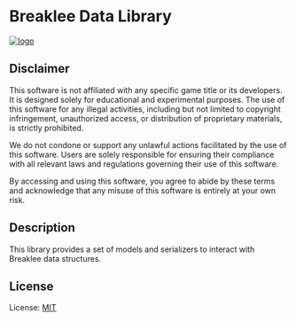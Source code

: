 # Breaklee Data Library

[![logo](https://raw.githubusercontent.com/notestsoft/breaklee/main/logo.png)](https://github.com/notestsoft/breaklee/tree/main)

## Disclaimer

This software is not affiliated with any specific game title or its developers. It is designed solely for educational and experimental purposes. The use of this software for any illegal activities, including but not limited to copyright infringement, unauthorized access, or distribution of proprietary materials, is strictly prohibited.

We do not condone or support any unlawful actions facilitated by the use of this software. Users are solely responsible for ensuring their compliance with all relevant laws and regulations governing their use of this software.

By accessing and using this software, you agree to abide by these terms and acknowledge that any misuse of this software is entirely at your own risk.

## Description

This library provides a set of models and serializers to interact with Breaklee data structures.

## License

License: [MIT](LICENSE)
